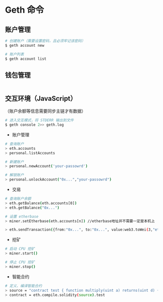 # Geth 命令

## 账户管理

```bash
# 创建账户（需要设置密码，且必须牢记该密码）
$ geth account new

# 账户列表
$ geth account list
```

## 钱包管理

```bash
```

## 交互环境（JavaScript）

（账户余额等信息需要同步主链才有数据）

```bash
# 进入交互模式，将 STDERR 输出到文件
$ geth console 2>> geth.log
```

* 账户管理

```bash
# 查询账户
> eth.accounts
> personal.listAccounts

# 新建账户
> personal.newAccount('your-passowrd')

# 解锁账户
> personal.unlockAccount("0x...","your-passowrd")
```

* 交易

```bash
# 查询账户余额
> eth.getBalance(eth.accounts[0])
> eth.getBalance("0x...")

# 设置 etherbase
> miner.setEtherbase(eth.accounts[n]) //etherbase地址并不需要一定是本机上

> eth.sendTransaction({from:"0x...", to:"0x...", value:web3.toWei(3,"ether")})
```

* 挖矿

```bash
# 启动 CPU 挖矿
> miner.start()

# 停止 CPU 挖矿
> miner.stop()
```

* 智能合约

```bash
# 定义、编译智能合约
> source = "contract test { function multiply(uint a) returns(uint d) { return a * 7; } }"
> contract = eth.compile.solidity(source).test
```
